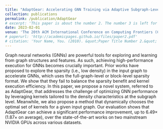 ```yaml
---
title: "AdaptGear: Accelerating GNN Training via Adaptive Subgraph-Level Kernels on GPUs"
collection: publications
permalink: /publication/AdaptGear
# excerpt: 'This paper is about the number 2. The number 3 is left for future work.'
date: 2023-02-01
venue: 'The 20th ACM International Conference on Computing Frontiers (CF ’23)'
# paperurl: 'http://academicpages.github.io/files/paper2.pdf'
# citation: 'Your Name, You. (2010). &quot;Paper Title Number 2.&quot; <i>Journal 1</i>. 1(2).'
---
```

Graph neural networks (GNNs) are powerful tools for exploring and learning from graph structures and features. As such, achieving high-performance execution for GNNs becomes crucially important. Prior works have proposed to explore the sparsity (i.e., low density) in the input graph to accelerate GNNs, which uses the full-graph-level or block-level sparsity format. We show that they fail to balance the sparsity benefit and kernel execution efficiency. In this paper, we propose a novel system, referred to as AdaptGear, that addresses the challenge of optimizing GNN performance by leveraging kernels tailored to the density characteristics at the subgraph level. Meanwhile, we also propose a method that dynamically chooses the optimal set of kernels for a given input graph. Our evaluation shows that AdaptGear can achieve a significant performance improvement, up to 6.49× (1.87× on average), over the state-of-the-art works on two mainstream NVIDIA GPUs across various datasets.

<!-- [Download paper here](http://academicpages.github.io/files/paper2.pdf) -->

<!-- Recommended citation: Your Name, You. (2010). "Paper Title Number 2." <i>Journal 1</i>. 1(2). -->